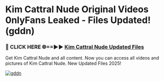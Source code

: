 # Kim Cattral Nude Original Videos 0nlyFans Leaked - Files Updated! (gddn)

<h3>🔴 CLICK HERE 🌐==►► <a href="https://tinyurl.com/5h6xmrr3" rel="nofollow">Kim Cattral Nude Updated Files</a></h3>

Get Kim Cattral Nude and all content. Now you can access all videos and pictures of Kim Cattral Nude. New Updated Files 2025!

[![gddn](https://i.imgur.com/KVD873Z.gif)](https://tinyurl.com/5h6xmrr3)
